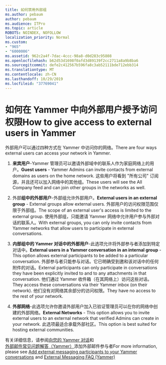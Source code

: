 ```yaml
---
title: 如何禁用外部组
ms.author: pebaum
author: pebaum
ms.audience: ITPro
ms.topic: article
ROBOTS: NOINDEX, NOFOLLOW
localization_priority: Normal
ms.custom:
- "965"
- "6000006"
ms.assetid: 962c2a4f-7dac-4ccc-98a8-d0d283c95808
ms.openlocfilehash: b62d53d1698f0afd3d89139f2cc2711a8a9b8ba6
ms.sourcegitcommit: defe2c412567b596fa8c3ab52111bde712ebb314
ms.translationtype: MT
ms.contentlocale: zh-CN
ms.lasthandoff: 10/29/2019
ms.locfileid: "37769041"
---
```

# <a name="how-to-give-access-to-external-users-in-yammer"></a><span data-ttu-id="58697-102">如何在 Yammer 中向外部用户授予访问权限</span><span class="sxs-lookup"><span data-stu-id="58697-102">How to give access to external users in Yammer</span></span>

<span data-ttu-id="58697-103">外部用户可以通过四种方式在 Yammer 中访问你的网络。</span><span class="sxs-lookup"><span data-stu-id="58697-103">There are four ways external users can access your network in Yammer.</span></span>
  
1. <span data-ttu-id="58697-104">**来宾用户**-Yammer 管理员可以邀请外部域中的联系人作为家庭网络上的用户。</span><span class="sxs-lookup"><span data-stu-id="58697-104">**Guest users** - Yammer Admins can invite contacts from external domains as users on the home network.</span></span> <span data-ttu-id="58697-105">这些用户将看到 "所有公司" 订阅源，并且还可以加入网络中的其他组。</span><span class="sxs-lookup"><span data-stu-id="58697-105">These users will see the All Company feed and can join other groups in the networks as well.</span></span>

2. <span data-ttu-id="58697-106">外部**组中的外部用户**-外部组允许外部用户。</span><span class="sxs-lookup"><span data-stu-id="58697-106">**External users in an external group** - External groups allow external users.</span></span> <span data-ttu-id="58697-107">外部用户的访问权限范围仅限于外部组。</span><span class="sxs-lookup"><span data-stu-id="58697-107">The scope of an external user's access is limited to the external group.</span></span> <span data-ttu-id="58697-108">使用外部组，只能邀请 Yammer 网络中允许用户参与外部对话的联系人。</span><span class="sxs-lookup"><span data-stu-id="58697-108">With external groups, you can only invite contacts from Yammer networks that allow users to participate in external conversations.</span></span>

3. <span data-ttu-id="58697-109">**内部组中的 Yammer 对话中的外部用户**-此选项允许将外部参与者添加到特定对话中。</span><span class="sxs-lookup"><span data-stu-id="58697-109">**External users in a Yammer conversation in an internal group** - This option allows external participants to be added to a particular conversation.</span></span> <span data-ttu-id="58697-110">外部参与者只能参与对话。它已明确受到邀和该对话中的任何附件的对话。</span><span class="sxs-lookup"><span data-stu-id="58697-110">External participants can only participate in conversations they have been explicitly invited to and to any attachments in that conversation.</span></span> <span data-ttu-id="58697-111">他们通过 Yammer 收件箱（在其网络上）访问这些对话。</span><span class="sxs-lookup"><span data-stu-id="58697-111">They access these conversations via their Yammer inbox (on their network).</span></span> <span data-ttu-id="58697-112">他们没有对网络其余部分的访问权限。</span><span class="sxs-lookup"><span data-stu-id="58697-112">They have no access to the rest of your network.</span></span>

4. <span data-ttu-id="58697-113">**外部网络**-此选项允许你邀请外部用户加入已验证管理员可以在你的网络中创建的外部网络。</span><span class="sxs-lookup"><span data-stu-id="58697-113">**External Networks** - This option allows you to invite external users to an external network that verified Admins can create in your network.</span></span> <span data-ttu-id="58697-114">此选项最适合承载外部社区。</span><span class="sxs-lookup"><span data-stu-id="58697-114">This option is best suited for hosting external communities.</span></span>

<span data-ttu-id="58697-115">有关详细信息，请参阅[向您的 Yammer 对话](https://docs.microsoft.com/yammer/work-with-external-users/add-external-participants)和[外部邮件常见问题解答（Yammer）](https://docs.microsoft.com/yammer/work-with-external-users/external-messaging-faq)添加外部邮件参与者</span><span class="sxs-lookup"><span data-stu-id="58697-115">For more information, please see [Add external messaging participants to your Yammer conversations](https://docs.microsoft.com/yammer/work-with-external-users/add-external-participants) and [External Messaging FAQ (Yammer)](https://docs.microsoft.com/yammer/work-with-external-users/external-messaging-faq)</span></span>
  